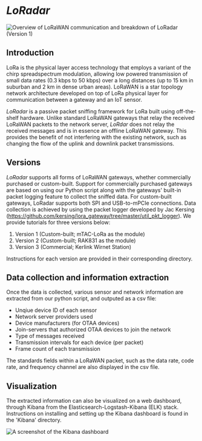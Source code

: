 # _LoRadar_

![Overview of LoRaWAN communication and breakdown of LoRadar (Version 1)](https://drive.google.com/uc?export=view&id=1_DZtQ1pf7xVO5VPIY57kWERC9kML--kG)

## Introduction
LoRa is the physical layer access technology that employs a variant of the chirp spreadspectrum modulation, allowing low powered transmission of small data rates (0.3 kbps to 50 kbps) over a long distances (up to 15 km in suburban and 2 km in dense urban areas). LoRaWAN is a star topology network architecture developed on top of LoRa physical layer for communication between a gateway and an IoT sensor.

_LoRadar_ is a passive packet sniffing framework for LoRa built using off-the-shelf hardware. Unlike standard LoRaWAN gateways that relay the received LoRaWAN packets to the network server, _LoRdar_ does not relay the received messages and is in essence an offline LoRaWAN gateway. This provides the benefit of not interfering with the existing network, such as changing the flow of the uplink and downlink packet transmissions.

## Versions
_LoRadar_ supports all forms of LoRaWAN gateways, whether commercially purchased or custom-built. Support for commercially purchased gateways are based on using our Python script along with the gateways' built-in packet logging feature to collect the sniffed data. For custom-built gateways, LoRadar supports both SPI and USB-to-mPCIe connections. Data collection is achieved by using the packet logger developed by Jac Kersing (https://github.com/kersing/lora_gateway/tree/master/util_pkt_logger). We provide tutorials for three versions below:
1) Version 1 (Custom-built; mTAC-LoRa as the module)
2) Version 2 (Custom-built; RAK831 as the module)
3) Version 3 (Commercial; Kerlink Wirnet Station)

Instructions for each version are provided in their corresponding directory.

## Data collection and information extraction
Once the data is collected, various sensor and network information are extracted from our python script, and outputed as a csv file:
- Unqiue device ID of each sensor
- Network server providers used
- Device manufacturers (for OTAA devices)
- Join-servers that authorized OTAA devices to join the network
- Type of messages received
- Transmission intervals for each device (per packet)
- Frame count of each transmission

The standards fields within a LoRaWAN packet, such as the data rate, code rate, and frequency channel are also displayed in the csv file.

## Visualization
The extracted information can also be visualized on a web dashboard, through Kibana from the Elasticsearch-Logstash-Kibana (ELK) stack. Instructions on installing and setting up the Kibana dashboard is found in the 'Kibana' directory.

![A screenshot of the Kibana dashboard](https://drive.google.com/uc?export=view&id=1sM8tS8UqK4CDGhlQFkQ7e9hJQtHtDFv5)
